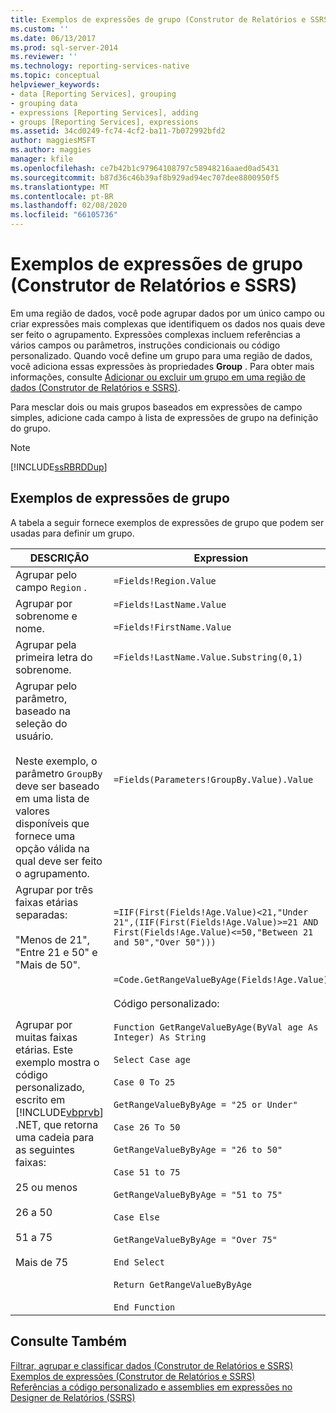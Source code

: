 ```yaml
---
title: Exemplos de expressões de grupo (Construtor de Relatórios e SSRS) | Microsoft Docs
ms.custom: ''
ms.date: 06/13/2017
ms.prod: sql-server-2014
ms.reviewer: ''
ms.technology: reporting-services-native
ms.topic: conceptual
helpviewer_keywords:
- data [Reporting Services], grouping
- grouping data
- expressions [Reporting Services], adding
- groups [Reporting Services], expressions
ms.assetid: 34cd0249-fc74-4cf2-ba11-7b072992bfd2
author: maggiesMSFT
ms.author: maggies
manager: kfile
ms.openlocfilehash: ce7b42b1c97964108797c58948216aaed0ad5431
ms.sourcegitcommit: b87d36c46b39af8b929ad94ec707dee8800950f5
ms.translationtype: MT
ms.contentlocale: pt-BR
ms.lasthandoff: 02/08/2020
ms.locfileid: "66105736"
---
```

# <a name="group-expression-examples-report-builder-and-ssrs"></a>Exemplos de expressões de grupo (Construtor de Relatórios e SSRS)
  Em uma região de dados, você pode agrupar dados por um único campo ou criar expressões mais complexas que identifiquem os dados nos quais deve ser feito o agrupamento. Expressões complexas incluem referências a vários campos ou parâmetros, instruções condicionais ou código personalizado. Quando você define um grupo para uma região de dados, você adiciona essas expressões às propriedades **Group** . Para obter mais informações, consulte [Adicionar ou excluir um grupo em uma região de dados &#40;Construtor de Relatórios e SSRS&#41;](add-or-delete-a-group-in-a-data-region-report-builder-and-ssrs.md).  
  
 Para mesclar dois ou mais grupos baseados em expressões de campo simples, adicione cada campo à lista de expressões de grupo na definição do grupo.  
  
> [!NOTE]  
>  [!INCLUDE[ssRBRDDup](../../includes/ssrbrddup-md.md)]  
  
## <a name="examples-of-group-expressions"></a>Exemplos de expressões de grupo  
 A tabela a seguir fornece exemplos de expressões de grupo que podem ser usadas para definir um grupo.  
  
|DESCRIÇÃO|Expression|  
|-----------------|----------------|  
|Agrupar pelo campo `Region` .|`=Fields!Region.Value`|  
|Agrupar por sobrenome e nome.|`=Fields!LastName.Value`<br /><br /> `=Fields!FirstName.Value`|  
|Agrupar pela primeira letra do sobrenome.|`=Fields!LastName.Value.Substring(0,1)`|  
|Agrupar pelo parâmetro, baseado na seleção do usuário.<br /><br /> Neste exemplo, o parâmetro `GroupBy` deve ser baseado em uma lista de valores disponíveis que fornece uma opção válida na qual deve ser feito o agrupamento.|`=Fields(Parameters!GroupBy.Value).Value`|  
|Agrupar por três faixas etárias separadas:<br /><br /> "Menos de 21", "Entre 21 e 50" e "Mais de 50".|`=IIF(First(Fields!Age.Value)<21,"Under 21",(IIF(First(Fields!Age.Value)>=21 AND First(Fields!Age.Value)<=50,"Between 21 and 50","Over 50")))`|  
|Agrupar por muitas faixas etárias. Este exemplo mostra o código personalizado, escrito em [!INCLUDE[vbprvb](../../includes/vbprvb-md.md)] .NET, que retorna uma cadeia para as seguintes faixas:<br /><br /> 25 ou menos<br /><br /> 26 a 50<br /><br /> 51 a 75<br /><br /> Mais de 75|`=Code.GetRangeValueByAge(Fields!Age.Value)`<br /><br /> Código personalizado:<br /><br /> `Function GetRangeValueByAge(ByVal age As Integer) As String`<br /><br /> `Select Case age`<br /><br /> `Case 0 To 25`<br /><br /> `GetRangeValueByByAge = "25 or Under"`<br /><br /> `Case 26 To 50`<br /><br /> `GetRangeValueByByAge = "26 to 50"`<br /><br /> `Case 51 to 75`<br /><br /> `GetRangeValueByByAge = "51 to 75"`<br /><br /> `Case Else`<br /><br /> `GetRangeValueByByAge = "Over 75"`<br /><br /> `End Select`<br /><br /> `Return GetRangeValueByByAge`<br /><br /> `End Function`|  
  
## <a name="see-also"></a>Consulte Também  
 [Filtrar, agrupar e classificar dados &#40;Construtor de Relatórios e SSRS&#41;](filter-group-and-sort-data-report-builder-and-ssrs.md)   
 [Exemplos de expressões &#40;Construtor de Relatórios e SSRS&#41;](expression-examples-report-builder-and-ssrs.md)   
 [Referências a código personalizado e assemblies em expressões no Designer de Relatórios &#40;SSRS&#41;](custom-code-and-assembly-references-in-expressions-in-report-designer-ssrs.md)  
  
  
